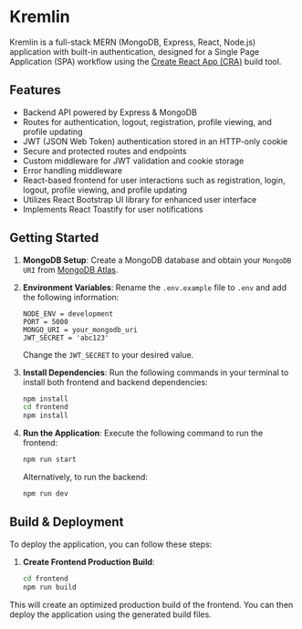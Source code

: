 # Kremlin

Kremlin is a full-stack MERN (MongoDB, Express, React, Node.js) application with built-in authentication, designed for a Single Page Application (SPA) workflow using the [Create React App (CRA)](https://create-react-app.dev/) build tool.

## Features

- Backend API powered by Express & MongoDB
- Routes for authentication, logout, registration, profile viewing, and profile updating
- JWT (JSON Web Token) authentication stored in an HTTP-only cookie
- Secure and protected routes and endpoints
- Custom middleware for JWT validation and cookie storage
- Error handling middleware
- React-based frontend for user interactions such as registration, login, logout, profile viewing, and profile updating
- Utilizes React Bootstrap UI library for enhanced user interface
- Implements React Toastify for user notifications

## Getting Started

1. **MongoDB Setup**: Create a MongoDB database and obtain your `MongoDB URI` from [MongoDB Atlas](https://www.mongodb.com/cloud/atlas/register).

2. **Environment Variables**: Rename the `.env.example` file to `.env` and add the following information:

    ```env
    NODE_ENV = development
    PORT = 5000
    MONGO_URI = your_mongodb_uri
    JWT_SECRET = 'abc123'
    ```

    Change the `JWT_SECRET` to your desired value.

3. **Install Dependencies**: Run the following commands in your terminal to install both frontend and backend dependencies:

    ```bash
    npm install
    cd frontend
    npm install
    ```

4. **Run the Application**: Execute the following command to run the frontend:

    ```bash
    npm run start
    ```

    Alternatively, to run the backend:

    ```bash
    npm run dev
    ```

## Build & Deployment

To deploy the application, you can follow these steps:

1. **Create Frontend Production Build**:

    ```bash
    cd frontend
    npm run build
    ```

This will create an optimized production build of the frontend. You can then deploy the application using the generated build files.
